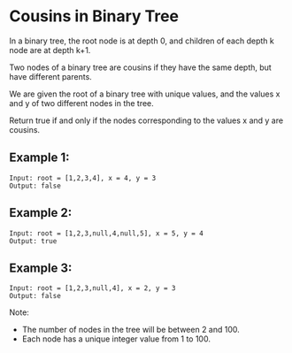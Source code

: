 # Cousins in Binary Tree

In a binary tree, the root node is at depth 0, and children of each depth k node are at depth k+1.

Two nodes of a binary tree are cousins if they have the same depth, but have different parents.

We are given the root of a binary tree with unique values, and the values x and y of two different nodes in the tree.

Return true if and only if the nodes corresponding to the values x and y are cousins.

## Example 1:
```
Input: root = [1,2,3,4], x = 4, y = 3
Output: false
```
## Example 2:
```
Input: root = [1,2,3,null,4,null,5], x = 5, y = 4
Output: true
`````
## Example 3:
```
Input: root = [1,2,3,null,4], x = 2, y = 3
Output: false
```

Note:
- The number of nodes in the tree will be between 2 and 100.
- Each node has a unique integer value from 1 to 100.
